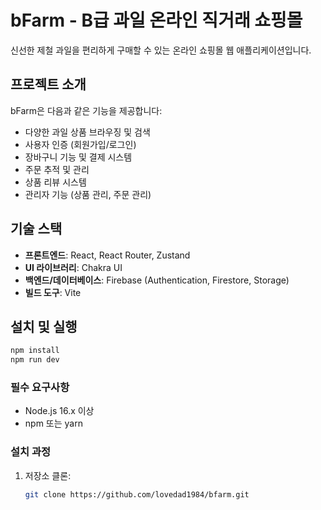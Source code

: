 # bFarm - B급 과일 온라인 직거래 쇼핑몰

신선한 제철 과일을 편리하게 구매할 수 있는 온라인 쇼핑몰 웹 애플리케이션입니다.

## 프로젝트 소개

bFarm은 다음과 같은 기능을 제공합니다:

- 다양한 과일 상품 브라우징 및 검색
- 사용자 인증 (회원가입/로그인)
- 장바구니 기능 및 결제 시스템
- 주문 추적 및 관리
- 상품 리뷰 시스템
- 관리자 기능 (상품 관리, 주문 관리)

## 기술 스택

- **프론트엔드**: React, React Router, Zustand
- **UI 라이브러리**: Chakra UI
- **백엔드/데이터베이스**: Firebase (Authentication, Firestore, Storage)
- **빌드 도구**: Vite

## 설치 및 실행

```bash
npm install
npm run dev
```

### 필수 요구사항

- Node.js 16.x 이상
- npm 또는 yarn

### 설치 과정

1. 저장소 클론:
   ```bash
   git clone https://github.com/lovedad1984/bfarm.git
   ```
